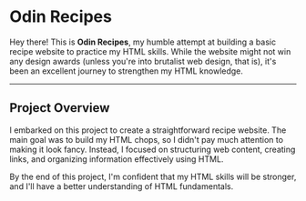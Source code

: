 # Odin Recipes

Hey there! This is **Odin Recipes**, my humble attempt at building a basic recipe website to practice my HTML skills. While the website might not win any design awards (unless you're into brutalist web design, that is), it's been an excellent journey to strengthen my HTML knowledge.

<!-- ## Table of Contents

- [Project Overview](#project-overview)
- [Getting Started](#getting-started)
- [Project Structure](#project-structure)
- [Contributing](#contributing)
- [License](#license) -->

---

## Project Overview

I embarked on this project to create a straightforward recipe website. The main goal was to build my HTML chops, so I didn't pay much attention to making it look fancy. Instead, I focused on structuring web content, creating links, and organizing information effectively using HTML.

By the end of this project, I'm confident that my HTML skills will be stronger, and I'll have a better understanding of HTML fundamentals.

<!-- ---

## Getting Started

To get started with the **Odin Recipes** project, I followed these steps:

1. I cloned the project repository to my local machine using the following command:

   ```bash
   git clone https://github.com/your-username/odin-recipes.git
   ```

2. After cloning, I opened the project folder in my preferred code editor.

3. I began editing the HTML files to create the recipe website, using plain HTML for this project.

4. I added recipes, descriptions, and links as needed, organizing them logically.

5. Testing the website was crucial, so I frequently opened it in a web browser to ensure it displayed correctly.

6. Throughout the project, I took the opportunity to experiment and enhance my HTML skills, learning by doing.

---

## Project Structure

I kept the project structure simple and easy to follow:

- `index.html`: This is the main index page of the recipe website.
- `recipes/`: I organized individual recipe HTML files within this directory, with one file per recipe.

Here's what the project structure looked like:

```
odin-recipes/
│
├── index.html
│
└── recipes/
    ├── recipe1.html
    ├── recipe2.html
    └── ...
```

I could create as many recipe HTML files as I liked within the `recipes` directory to expand my collection.

---

## Contributing

Contributions to this project are always welcome! If I ever decide to improve or add new features, I'll follow these guidelines:

1. I'll fork the repository to create my copy.

2. Creating a new branch for my feature would be essential:

   ```bash
   git checkout -b feature/your-feature-name
   ```

3. Making changes and committing them with descriptive commit messages to keep everything organized.

4. I'll push my changes to my forked repository:

   ```bash
   git push origin feature/your-feature-name
   ```

5. Finally, I'll create a Pull Request from my forked repository to the main project repository.

6. I'll wait for my Pull Request to be reviewed, and once it's approved, it'll be merged into the main project.

---

## License

This project is licensed under the MIT License. You can find more details in the [LICENSE](LICENSE) file.

Happy coding and cooking! 🚀👩‍🍳👨‍🍳 -->